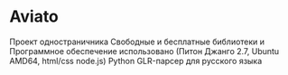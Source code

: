 # Aviato

Проект одностраничника Свободные и бесплатные библиотеки 
и Программное обеспечение использовано 
(Питон Джанго 2.7, Ubuntu AMD64, html/css node.js) 
Python GLR-парсер для русского языка
